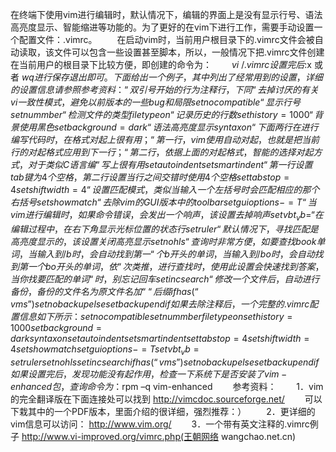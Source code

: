 在终端下使用vim进行编辑时，默认情况下，编辑的界面上是没有显示行号、语法高亮度显示、智能缩进等功能的。为了更好的在vim下进行工作，需要手动设置一个配置文件：.vimrc。
　　在启动vim时，当前用户根目录下的.vimrc文件会被自动读取，该文件可以包含一些设置甚至脚本，所以，一般情况下把.vimrc文件创建在当前用户的根目录下比较方便，即创建的命令为：
　　$vi ~/.vimrc
　　设置完后
　　$:x 或者 $wq 
　　进行保存退出即可。
　　下面给出一个例子，其中列出了经常用到的设置，详细的设置信息请参照参考资料：
　　“双引号开始的行为注释行，下同
　　“去掉讨厌的有关vi一致性模式，避免以前版本的一些bug和局限
　　set nocompatible
　　“显示行号
　　set nummber
　　“检测文件的类型
　　filetype on 
　　“记录历史的行数
　　 set history=1000 
　　 “背景使用黑色
　　set background=dark 
　　“语法高亮度显示
　　 syntax on 
　　“下面两行在进行编写代码时，在格式对起上很有用；
　　“第一行，vim使用自动对起，也就是把当前行的对起格式应用到下一行；
　　“第二行，依据上面的对起格式，智能的选择对起方式，对于类似C语言编
　　“写上很有用
　　set autoindent
　　set smartindent
　　“第一行设置tab键为4个空格，第二行设置当行之间交错时使用4个空格
　　set tabstop=4
　　set shiftwidth=4
　　“设置匹配模式，类似当输入一个左括号时会匹配相应的那个右括号
　　set showmatch
　　“去除vim的GUI版本中的toolbar
　　set guioptions-=T
　　“当vim进行编辑时，如果命令错误，会发出一个响声，该设置去掉响声
　　set vb t_vb=
　　“在编辑过程中，在右下角显示光标位置的状态行
　　set ruler
　　“默认情况下，寻找匹配是高亮度显示的，该设置关闭高亮显示
　　set nohls
　　“查询时非常方便，如要查找book单词，当输入到/b时，会自动找到第一
　　“个b开头的单词，当输入到/bo时，会自动找到第一个bo开头的单词，依
　　“次类推，进行查找时，使用此设置会快速找到答案，当你找要匹配的单词
　　“时，别忘记回车
　　set incsearch
　　“修改一个文件后，自动进行备份，备份的文件名为原文件名加“~“后缀
　　if has(“vms”)
　　 set nobackup
　　else
　　 set backup
　　endif
　　如果去除注释后，一个完整的.vimrc配置信息如下所示：
　　set nocompatible
　　set nummber
　　filetype on 
　　set history=1000 
　　set background=dark 
　　syntax on 
　　set autoindent
　　set smartindent
　　set tabstop=4
　　set shiftwidth=4
　　set showmatch
　　set guioptions-=T
　　set vb t_vb=
　　set ruler
　　set nohls
　　set incsearch
　　if has(“vms”)
　　 set nobackup
　　else
　　 set backup
　　endif
　　
　　如果设置完后，发现功能没有起作用，检查一下系统下是否安装了vim-enhanced包，查询命令为：
　　$rpm –q vim-enhanced
　　参考资料：
　　1．vim的完全翻译版在下面连接处可以找到
http://vimcdoc.sourceforge.net/
　　可以下栽其中的一个PDF版本，里面介绍的很详细，强烈推荐：）
　　2．更详细的vim信息可以访问：
http://www.vim.org/
　　3．一个带有英文注释的.vimrc例子
http://www.vi-improved.org/vimrc.php(王朝网络 wangchao.net.cn)